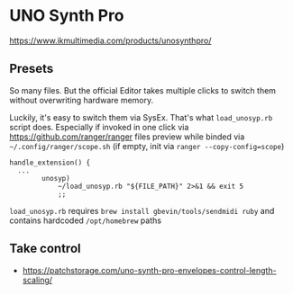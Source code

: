 # UNO Synth Pro

https://www.ikmultimedia.com/products/unosynthpro/

## Presets

So many files. But the official Editor takes multiple clicks to switch them without overwriting hardware memory.

Luckily, it's easy to switch them via SysEx. That's what `load_unosyp.rb` script does. Especially if invoked in one click via https://github.com/ranger/ranger files preview while binded via `~/.config/ranger/scope.sh` (if empty, init via `ranger --copy-config=scope`)

```
handle_extension() {
  ...
        unosyp)
            ~/load_unosyp.rb "${FILE_PATH}" 2>&1 && exit 5
            ;;
```

`load_unosyp.rb` requires `brew install gbevin/tools/sendmidi ruby` and contains hardcoded `/opt/homebrew` paths

## Take control

- https://patchstorage.com/uno-synth-pro-envelopes-control-length-scaling/
